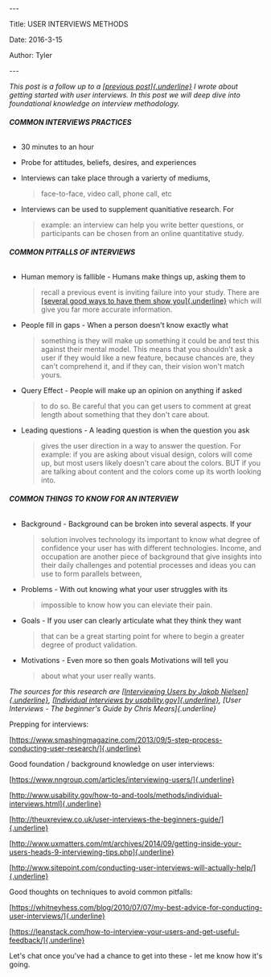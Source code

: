 \-\--

Title: USER INTERVIEWS METHODS

Date: 2016-3-15

Author: Tyler

\-\--

*This post is a follow up to a [[previous
post]{.underline}](https://www.tymerry.com/user-interview-methods/tymerry.com/getting-started-with-user-research/)
I wrote about getting started with user interviews. In this post we will
deep dive into foundational knowledge on interview methodology.*

###### **COMMON INTERVIEWS PRACTICES**

-   30 minutes to an hour

-   Probe for attitudes, beliefs, desires, and experiences

-   Interviews can take place through a varierty of mediums,
    > face-to-face, video call, phone call, etc

-   Interviews can be used to supplement quanitiative research. For
    > example: an interview can help you write better questions, or
    > participants can be chosen from an online quantitative study.

###### **COMMON PITFALLS OF INTERVIEWS**

-   Human memory is fallible - Humans make things up, asking them to
    > recall a previous event is inviting failure into your study. There
    > are [[several good ways to have them show
    > you]{.underline}](http://tymerry.com/dont-listen-to-your-users-have-them-show-you/)
    > which will give you far more accurate information.

-   People fill in gaps - When a person doesn\'t know exactly what
    > something is they will make up something it could be and test this
    > against their mental model. This means that you shouldn\'t ask a
    > user if they would like a new feature, because chances are, they
    > can\'t comprehend it, and if they can, their vision won\'t match
    > yours.

-   Query Effect - People will make up an opinion on anything if asked
    > to do so. Be careful that you can get users to comment at great
    > length about something that they don\'t care about.

-   Leading questions - A leading question is when the question you ask
    > gives the user direction in a way to answer the question. For
    > example: if you are asking about visual design, colors will come
    > up, but most users likely doesn\'t care about the colors. BUT if
    > you are talking about content and the colors come up its worth
    > looking into.

###### **COMMON THINGS TO KNOW FOR AN INTERVIEW**

-   Background - Background can be broken into several aspects. If your
    > solution involves technology its important to know what degree of
    > confidence your user has with different technologies. Income, and
    > occupation are another piece of background that give insights into
    > their daily challenges and potential processes and ideas you can
    > use to form parallels between,

-   Problems - With out knowing what your user struggles with its
    > impossible to know how you can eleviate their pain.

-   Goals - If you user can clearly articulate what they think they want
    > that can be a great starting point for where to begin a greater
    > degree of product validation.

-   Motivations - Even more so then goals Motivations will tell you
    > about what your user really wants.

*The sources for this research are [[Interviewing Users by Jakob
Nielsen]{.underline}](https://www.nngroup.com/articles/interviewing-users/),
[[Individual interviews by
usability.gov]{.underline}](http://www.usability.gov/how-to-and-tools/methods/individual-interviews.html),*
*[User Interviews - The beginner\'s Guide by Chris Mears]{.underline}*

Prepping for interviews:

[https://www.smashingmagazine.com/2013/09/5-step-process-conducting-user-research/]{.underline}

Good foundation / background knowledge on user interviews:

[https://www.nngroup.com/articles/interviewing-users/]{.underline}

[http://www.usability.gov/how-to-and-tools/methods/individual-interviews.html]{.underline}

[http://theuxreview.co.uk/user-interviews-the-beginners-guide/]{.underline}

[http://www.uxmatters.com/mt/archives/2014/09/getting-inside-your-users-heads-9-interviewing-tips.php]{.underline}

[http://www.sitepoint.com/conducting-user-interviews-will-actually-help/]{.underline}

Good thoughts on techniques to avoid common pitfalls:

[https://whitneyhess.com/blog/2010/07/07/my-best-advice-for-conducting-user-interviews/]{.underline}

[https://leanstack.com/how-to-interview-your-users-and-get-useful-feedback/]{.underline}

Let\'s chat once you\'ve had a chance to get into these - let me know
how it\'s going.
